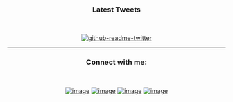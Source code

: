 <!-- Latest Tweets | START  -->

<h3 align="center">Latest Tweets</h3>
<br>

<p align="center"><a href="https://twitter.com/imshubbh"><img src="https://github-readme-twitter.gazf.vercel.app/api?id=imshubbh&show_reply=off&amp;layout=wide" alt="github-readme-twitter"></a></p>
</div>

<!-- Latest Tweets | END   -->

<hr>

<!-- Social Profile | START  -->

<h3 align="center">Connect with me:</h3>
<br>
<div align="center">

[![image](https://img.shields.io/badge/Twitter-1DA1F2?style=for-the-badge&logo=twitter&logoColor=white)](https://twitter.com/imshubbh)
[![image](https://img.shields.io/badge/YouTube-FF0000?style=for-the-badge&logo=youtube&logoColor=white)](https://youtube.com/c/imshubbh)
[![image](https://img.shields.io/badge/Instagram-E4405F?style=for-the-badge&logo=instagram&logoColor=white)](https://www.instagram.com/imshubbh/)
[![image](https://img.shields.io/badge/LinkedIn-0077B5?style=for-the-badge&logo=linkedin&logoColor=white)](https://www.linkedin.com/in/imshubbh/)

<!-- Social Profile | END -->
